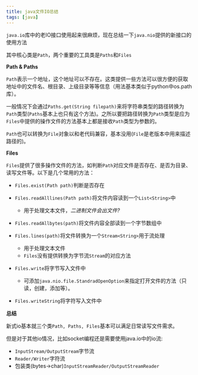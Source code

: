 ```yaml
---
title: java文件IO总结
tags: [java]
---
```


`java.io`库中的老IO接口使用起来很麻烦，现在总结一下`java.nio`提供的新接口的使用方法

其中核心类是`Path`，两个重要的工具类是`Paths`和`Files`

**Path & Paths**

`Path`表示一个地址，这个地址可以不存在。这类提供一些方法可以很方便的获取地址中的文件名、根目录、上级目录等等信息（用法基本类似于python中os.path库）。

一般情况下会通过`Paths.get(String filepath)`来将字符串类型的路径转换为`Path`类型(`Paths`基本上也只有这个方法)。之所以要把路径转换为`Path`类型是应为`Files`中提供的操作文件的方法基本上都是接收`Path`类型为参数的。

`Path`也可以转换为`File`对象以和老代码兼容，基本没用(`File`是老版本中用来描述路径的)。

**Files**

`Files`提供了很多操作文件的方法，如判断`Path`对应文件是否存在、是否为目录、读写文件等。以下是几个常用的方法：

- `Files.exist(Path path)`判断是否存在
- `Files.readAlllines(Path path)`将文件内容读到一个`List<String>`中
  - 用于处理文本文件，*二进制文件会出文件?*
- `Files.readAllbytes(path)`将文件内容全部读到一个字节数组中
- `Files.lines(path)`将文件转换为一个`Stream<String>`用于流处理
  - 用于处理文本文件
  - `Files`没有提供转换为字节流`Stream`的对应方法

- `Files.write`将字节写入文件中
  - 可添加`java.nio.file.StandradOpenOption`来指定打开文件的方法（只读，创建，添加等）。

- `Files.writeString`将字符写入文件中

**总结**

新式io基本就三个类`Path, Paths, Files`基本可以满足日常读写文件需求。

但是对于其他io情况，比如socket编程还是需要使用java.io中的io流:

- `InputStream/OutputStream`字节流
- `Reader/Writer`字符流
- 包装类(bytes->char)`InputStreamReader/OutputStreamReader`

